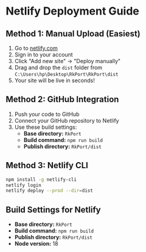 # Netlify Deployment Guide

## Method 1: Manual Upload (Easiest)

1. Go to [netlify.com](https://netlify.com)
2. Sign in to your account
3. Click "Add new site" → "Deploy manually"
4. Drag and drop the `dist` folder from `C:\Users\hp\Desktop\RkPort\RkPort\dist`
5. Your site will be live in seconds!

## Method 2: GitHub Integration

1. Push your code to GitHub
2. Connect your GitHub repository to Netlify
3. Use these build settings:
   - **Base directory:** `RkPort`
   - **Build command:** `npm run build`
   - **Publish directory:** `RkPort/dist`

## Method 3: Netlify CLI

```bash
npm install -g netlify-cli
netlify login
netlify deploy --prod --dir=dist
```

## Build Settings for Netlify

- **Base directory:** `RkPort`
- **Build command:** `npm run build`
- **Publish directory:** `RkPort/dist`
- **Node version:** 18
